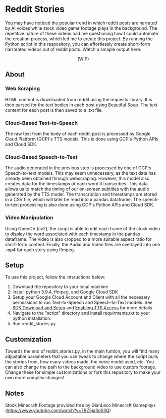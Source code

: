 # Reddit Stories
You may have noticed the popular trend in which reddit posts are narrated by AI voices while stock video game footage plays in the background.  The repetitive nature of these videos had me questioning how I could automate the creation process, which led me to create this project.  By running the Python script in this respository, you can effortlessly create short-form narrarated videos out of reddit posts.  Watch a smaple output here: 
<p align=center>
(WIP)
</p>

## About
### Web Scraping
HTML content is downloaded from reddit using the requests library.  It is then parsed for the text bodies in each post using Beautiful Soup.  The text content for each post is then saved to a .txt file. 

### Cloud-Based Text-to-Speech
The raw text from the body of each reddit post is processed by Google Cloud Platform (GCP)'s TTS models.  This is done using GCP's Python APIs and Cloud SDK.

### Cloud-Based Speech-to-Text
The audio generated in the previous step is processed by one of GCP's Speech-to-text models.  This may seem unnecessary, as the text data has already been obtained through webscraping.  However, this model also creates data for the timestamps of each word it transcribes.  This data allows us to match the timing of our on-screen subtitles with the audio generated by the TTS model.  The transcription and timestamps are stored in a CSV file, which will later be read into a pandas dataframe.  The speech-to-text processing is also done using GCP's Python APIs and Cloud SDK.

### Video Manipulation
Using OpenCV (cv2), the script is able to edit each frame of the stock video to display the word associated with each timestamp in the pandas dataframe.  The video is also cropped to a more suitable aspect ratio for short-form content.  Finally, the Audio and Video files are overlayed into one .mp4 for each story using ffmpeg.

## Setup
To use this project, follow the intsructions below:
1. Download the repository to your local machine
2. Install python 3.9.4, ffmpeg, and Google Cloud SDK
3. Setup your Google Cloud Account and Client with all the necessary permissions to run Text-to-Speech and Speech-to-Text models.  See [SDK Download and Setup](https://cloud.google.com/sdk/gcloud#download_and_install_the) and [Enabling TTS Access](https://cloud.google.com/text-to-speech/access-control) for more details.
4. Navigate to the "script" directory and install requirments.txt to your python installation.
5. Run reddit_stories.py

## Customization
Towards the end of reddit_stories.py, in the main funtion, you will find many adjustable parameters that you can tweak to change where the script pulls the stories from, how many videos made, the voice model used, etc.  You can also change the path to the background video to use custom footage. 
 Change these for simple customizations or fork this repository to make your own more complex changes!

## Notes
Stock Minecraft Footage provided free by GianLeco Minecraft Gameplays (https://www.youtube.com/watch?v=7BZ5ja3oS3Q)
